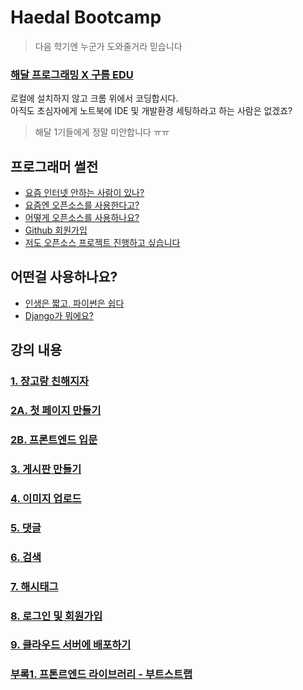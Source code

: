 # Haedal Bootcamp
> 다음 학기엔 누군가 도와줄거라 믿습니다

### [해달 프로그래밍 X 구름 EDU](https://haedal.goorm.io/learn/lecture/11330/%EB%84%88%EB%8F%84-%EC%9B%B9%ED%8E%98%EC%9D%B4%EC%A7%80-%EB%A7%8C%EB%93%A4-%EC%88%98-%EC%9E%88%EC%96%B4)  
로컬에 설치하지 않고 크롬 위에서 코딩합시다.  
아직도 초심자에게 노트북에 IDE 및 개발환경 세팅하라고 하는 사람은 없겠죠?  
> 해달 1기들에게 정말 미안합니다 ㅠㅠ

## 프로그래머 썰전
* [요즘 인터넷 안하는 사람이 있나?](https://github.com/haedal-with-knu/djangoBootcamp/blob/master/intro/intro.md)
* [요즘엔 오픈소스를 사용한다고?](https://github.com/haedal-with-knu/djangoBootcamp/blob/master/intro/opensource.md)
* [어떻게 오픈소스를 사용하나요?](https://github.com/haedal-with-knu/djangoBootcamp/blob/master/intro/howToUseOpensource.md)
* [Github 회원가입](https://github.com/haedal-with-knu/djangoBootcamp/blob/master/intro/githubSignUp.md)
* [저도 오픈소스 프로젝트 진행하고 싶습니다](https://github.com/haedal-with-knu/djangoBootcamp/blob/master/intro/iWantOpensource.md)

## 어떤걸 사용하나요?
* [인생은 짧고, 파이썬은 쉽다](https://github.com/haedal-with-knu/djangoBootcamp/blob/master/intro/whyPython.md)
* [Django가 뭐에요?](https://github.com/haedal-with-knu/djangoBootcamp/blob/master/intro/whatIsDjango.md)

## 강의 내용

### [1. 장고랑 친해지자](https://github.com/haedal-with-knu/djangoBootcamp/blob/master/tutorials.md)  

### [2A. 첫 페이지 만들기](https://github.com/haedal-with-knu/djangoBootcamp/blob/master/firstPage.md)
### [2B. 프론트엔드 입문](https://github.com/haedal-with-knu/djangoBootcamp/blob/master/frontEnd.md)

### [3. 게시판 만들기](https://github.com/haedal-with-knu/djangoBootcamp/blob/master/dashboard.md)


### [4. 이미지 업로드]()

### [5. 댓글]()
### [6. 검색]()
### [7. 해시태그]()
### [8. 로그인 및 회원가입]()
### [9. 클라우드 서버에 배포하기]()

### [부록1. 프톤르엔드 라이브러리 - 부트스트랩](https://github.com/haedal-with-knu/djangoBootcamp/blob/master/bootstrap.md)